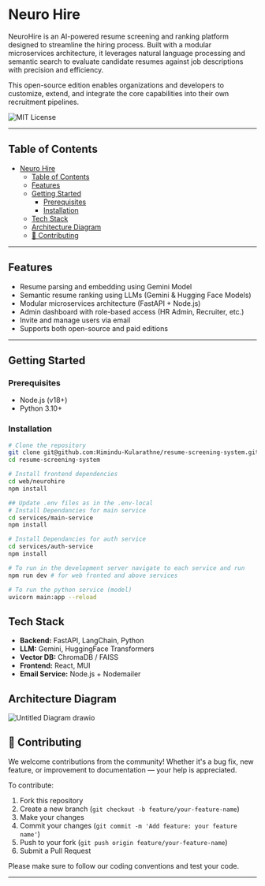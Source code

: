 # Neuro Hire

NeuroHire is an AI-powered resume screening and ranking platform designed to streamline the hiring process. Built with a modular microservices architecture, it leverages natural language processing and semantic search to evaluate candidate resumes against job descriptions with precision and efficiency.

This open-source edition enables organizations and developers to customize, extend, and integrate the core capabilities into their own recruitment pipelines.

![MIT License](https://img.shields.io/badge/license-MIT-green)

---

## Table of Contents

- [Neuro Hire](#neuro-hire)
  - [Table of Contents](#table-of-contents)
  - [Features](#features)
  - [Getting Started](#getting-started)
    - [Prerequisites](#prerequisites)
    - [Installation](#installation)
  - [Tech Stack](#tech-stack)
  - [Architecture Diagram](#architecture-diagram)
  - [🤝 Contributing](#-contributing)

---

## Features

- Resume parsing and embedding using Gemini Model
- Semantic resume ranking using LLMs (Gemini & Hugging Face Models)
- Modular microservices architecture (FastAPI + Node.js)
- Admin dashboard with role-based access (HR Admin, Recruiter, etc.)
- Invite and manage users via email
- Supports both open-source and paid editions

---

## Getting Started

### Prerequisites

- Node.js (v18+)
- Python 3.10+

### Installation

```bash
# Clone the repository
git clone git@github.com:Himindu-Kularathne/resume-screening-system.git
cd resume-screening-system

# Install frontend dependencies
cd web/neurohire
npm install 

## Update .env files as in the .env-local
# Install Dependancies for main service
cd services/main-service
npm install

# Install Dependancies for auth service 
cd services/auth-service
npm install

# To run in the development server navigate to each service and run
npm run dev # for web fronted and above services

# To run the python service (model)
uvicorn main:app --reload
```

## Tech Stack

- **Backend:** FastAPI, LangChain, Python
- **LLM:** Gemini, HuggingFace Transformers
- **Vector DB:** ChromaDB / FAISS
- **Frontend:** React, MUI
- **Email Service:** Node.js + Nodemailer

## Architecture Diagram

![Untitled Diagram drawio](https://github.com/user-attachments/assets/e8adb8b7-c230-494f-b671-94e2b12fca8e)


## 🤝 Contributing

We welcome contributions from the community! Whether it's a bug fix, new feature, or improvement to documentation — your help is appreciated.

To contribute:

1. Fork this repository
2. Create a new branch (`git checkout -b feature/your-feature-name`)
3. Make your changes
4. Commit your changes (`git commit -m 'Add feature: your feature name'`)
5. Push to your fork (`git push origin feature/your-feature-name`)
6. Submit a Pull Request

Please make sure to follow our coding conventions and test your code.

---
